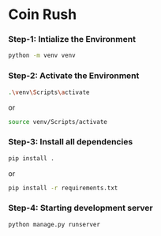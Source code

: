 # Coin Rush

### Step-1: Intialize the Environment

```bash
python -m venv venv
```

### Step-2: Activate the Environment

```bash
.\venv\Scripts\activate
```
or
```bash
source venv/Scripts/activate
```

### Step-3: Install all dependencies

```bash
pip install .
```
or
```bash
pip install -r requirements.txt
```

### Step-4: Starting development server

```bash
python manage.py runserver
```

